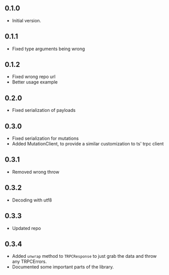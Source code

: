 ## 0.1.0

- Initial version.

## 0.1.1

- Fixed type arguments being wrong

## 0.1.2

- Fixed wrong repo url
- Better usage example

## 0.2.0

- Fixed serialization of payloads

## 0.3.0

- Fixed serialization for mutations
- Added MutationClient, to provide a similar customization to ts' trpc client

## 0.3.1

- Removed wrong throw

## 0.3.2

- Decoding with utf8

## 0.3.3

- Updated repo

## 0.3.4

- Added `unwrap` method to `TRPCResponse` to just grab the data and throw any TRPCErrors.
- Documented some important parts of the library.
